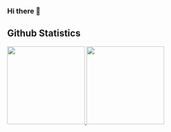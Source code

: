 ### Hi there 👋

## Github Statistics
<p align="left">
<a href="https://github.com/flwstrm40">
  <img height="180em" src="https://github-readme-stats-eight-theta.vercel.app/api?username=flwstrm40&show_icons=true&theme=algolia&include_all_commits=true&count_private=true"/>
  <img height="180em" src="https://github-readme-stats-eight-theta.vercel.app/api/top-langs/?username=flwstrm40&layout=compact&theme=algolia"/>
</a>
</p>

<!--
**Flwstrm40/flwstrm40** is a ✨ _special_ ✨ repository because its `README.md` (this file) appears on your GitHub profile.

Here are some ideas to get you started:

- 🔭 I’m currently working on ...
- 🌱 I’m currently learning ...
- 👯 I’m looking to collaborate on ...
- 🤔 I’m looking for help with ...
- 💬 Ask me about ...
- 📫 How to reach me: ...
- 😄 Pronouns: ...
- ⚡ Fun fact: ...
-->
